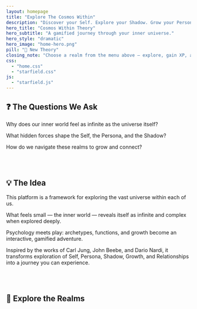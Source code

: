 ```yaml
---
layout: homepage
title: "Explore The Cosmos Within"
description: "Discover your Self. Explore your Shadow. Grow your Persona. Navigate your the Cosmos Within."
hero_title: "Cosmos Within Theory"
hero_subtitle: "A gamified journey through your inner universe."
hero_style: "dramatic" 
hero_image: "home-hero.png"
pill: "🔬 New Theory"
closing_note: "Choose a realm from the menu above — explore, gain XP, and unlock the secrets of your cosmos."
css:
  - "home.css"
  - "starfield.css"
js:
  - "starfield.js"
---
```


## ❓ The Questions We Ask

Why does our inner world feel as infinite as the universe itself?

What hidden forces shape the Self, the Persona, and the Shadow?

How do we navigate these realms to grow and connect?  

<br><br>
## 💡 The Idea

This platform is a framework for exploring the vast universe within each of us.

What feels small — the inner world — reveals itself as infinite and complex when explored deeply.  

Psychology meets play: archetypes, functions, and growth become an interactive, gamified adventure.

Inspired by the works of Carl Jung, John Beebe, and Dario Nardi, it transforms exploration of Self, Persona, Shadow, Growth, and Relationships into a journey you can experience.

<br><br>
## 🌌 Explore the Realms
